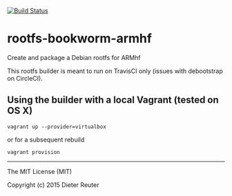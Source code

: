
[![Build Status](https://travis-ci.org/DieterReuter/make-roofs-debian-arm64.svg)](https://travis-ci.org/DieterReuter/make-roofs-debian-arm64)

# rootfs-bookworm-armhf

Create and package a Debian rootfs for ARMhf 

This rootfs builder is meant to run on TravisCI only (issues with debootstrap on CircleCI).


## Using the builder with a local Vagrant (tested on OS X)
```
vagrant up --provider=virtualbox
```
or for a subsequent rebuild
```
vagrant provision
```


---
The MIT License (MIT)

Copyright (c) 2015 Dieter Reuter
